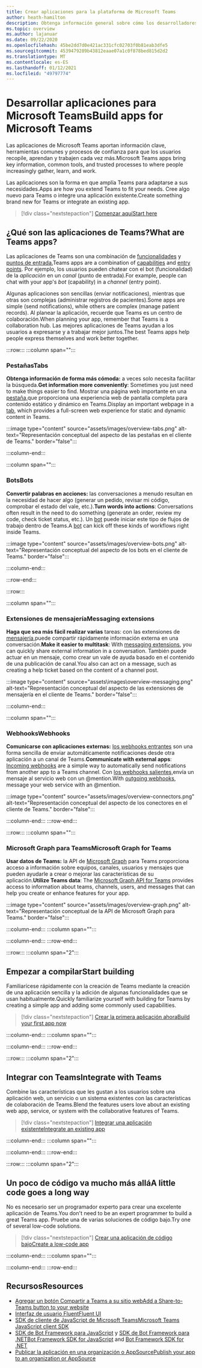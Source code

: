 ```yaml
---
title: Crear aplicaciones para la plataforma de Microsoft Teams
author: heath-hamilton
description: Obtenga información general sobre cómo los desarrolladores pueden ampliar las características de Microsoft Teams con aplicaciones personalizadas.
ms.topic: overview
ms.author: lajanuar
ms.date: 09/22/2020
ms.openlocfilehash: 45be2dd7d0e421ac331cfc02703f0b81eab3dfe5
ms.sourcegitcommit: 4539479289b43812eaae07a1c0f878bed815d2d2
ms.translationtype: MT
ms.contentlocale: es-ES
ms.lasthandoff: 01/12/2021
ms.locfileid: "49797774"
---
```

# <a name="build-apps-for-microsoft-teams"></a><span data-ttu-id="bd708-103">Desarrollar aplicaciones para Microsoft Teams</span><span class="sxs-lookup"><span data-stu-id="bd708-103">Build apps for Microsoft Teams</span></span>

<span data-ttu-id="bd708-104">Las aplicaciones de Microsoft Teams aportan información clave, herramientas comunes y procesos de confianza para que los usuarios recopile, aprendan y trabajen cada vez más.</span><span class="sxs-lookup"><span data-stu-id="bd708-104">Microsoft Teams apps bring key information, common tools, and trusted processes to where people increasingly gather, learn, and work.</span></span>

<span data-ttu-id="bd708-105">Las aplicaciones son la forma en que amplía Teams para adaptarse a sus necesidades.</span><span class="sxs-lookup"><span data-stu-id="bd708-105">Apps are how you extend Teams to fit your needs.</span></span> <span data-ttu-id="bd708-106">Cree algo nuevo para Teams o integre una aplicación existente.</span><span class="sxs-lookup"><span data-stu-id="bd708-106">Create something brand new for Teams or integrate an existing app.</span></span>

> [!div class="nextstepaction"]
> [<span data-ttu-id="bd708-107">Comenzar aquí</span><span class="sxs-lookup"><span data-stu-id="bd708-107">Start here</span></span>](build-your-first-app/build-first-app-overview.md)

## <a name="what-are-teams-apps"></a><span data-ttu-id="bd708-108">¿Qué son las aplicaciones de Teams?</span><span class="sxs-lookup"><span data-stu-id="bd708-108">What are Teams apps?</span></span>

<span data-ttu-id="bd708-109">Las aplicaciones de Teams son una combinación de [funcionalidades](concepts/capabilities-overview.md) y [puntos de entrada.](concepts/extensibility-points.md)</span><span class="sxs-lookup"><span data-stu-id="bd708-109">Teams apps are a combination of [capabilities](concepts/capabilities-overview.md) and [entry points](concepts/extensibility-points.md).</span></span> <span data-ttu-id="bd708-110">Por ejemplo, los usuarios pueden chatear con el bot (funcionalidad) de la *aplicación* en un *canal* (punto de entrada).</span><span class="sxs-lookup"><span data-stu-id="bd708-110">For example, people can chat with your app's *bot* (capability) in a *channel* (entry point).</span></span>

<span data-ttu-id="bd708-111">Algunas aplicaciones son sencillas (enviar notificaciones), mientras que otras son complejas (administrar registros de pacientes).</span><span class="sxs-lookup"><span data-stu-id="bd708-111">Some apps are simple (send notifications), while others are complex (manage patient records).</span></span> <span data-ttu-id="bd708-112">Al planear la aplicación, recuerde que Teams es un centro de colaboración.</span><span class="sxs-lookup"><span data-stu-id="bd708-112">When planning your app, remember that Teams is a collaboration hub.</span></span> <span data-ttu-id="bd708-113">Las mejores aplicaciones de Teams ayudan a los usuarios a expresarse y a trabajar mejor juntos.</span><span class="sxs-lookup"><span data-stu-id="bd708-113">The best Teams apps help people express themselves and work better together.</span></span>

:::row:::
   :::column span="":::

### <a name="tabs"></a><span data-ttu-id="bd708-114">Pestañas</span><span class="sxs-lookup"><span data-stu-id="bd708-114">Tabs</span></span>

<span data-ttu-id="bd708-115">**Obtenga información de forma más cómoda:** a veces solo necesita facilitar la búsqueda.</span><span class="sxs-lookup"><span data-stu-id="bd708-115">**Get information more conveniently**: Sometimes you just need to make things easier to find.</span></span> <span data-ttu-id="bd708-116">Mostrar una página web importante en una [pestaña,](tabs/what-are-tabs.md)que proporciona una experiencia web de pantalla completa para contenido estático y dinámico en Teams.</span><span class="sxs-lookup"><span data-stu-id="bd708-116">Display an important webpage in a [tab](tabs/what-are-tabs.md), which provides a full-screen web experience for static and dynamic content in Teams.</span></span>

:::image type="content" source="assets/images/overview-tabs.png" alt-text="Representación conceptual del aspecto de las pestañas en el cliente de Teams." border="false":::

   :::column-end:::

   :::column span="":::

### <a name="bots"></a><span data-ttu-id="bd708-118">Bots</span><span class="sxs-lookup"><span data-stu-id="bd708-118">Bots</span></span>

<span data-ttu-id="bd708-119">**Convertir palabras en acciones:** las conversaciones a menudo resultan en la necesidad de hacer algo (generar un pedido, revisar mi código, comprobar el estado del vale, etc.).</span><span class="sxs-lookup"><span data-stu-id="bd708-119">**Turn words into actions**: Conversations often result in the need to do something (generate an order, review my code, check ticket status, etc.).</span></span> <span data-ttu-id="bd708-120">Un [bot](bots/what-are-bots.md) puede iniciar este tipo de flujos de trabajo dentro de Teams.</span><span class="sxs-lookup"><span data-stu-id="bd708-120">A [bot](bots/what-are-bots.md) can kick off these kinds of workflows right inside Teams.</span></span>

:::image type="content" source="assets/images/overview-bots.png" alt-text="Representación conceptual del aspecto de los bots en el cliente de Teams." border="false":::

   :::column-end:::

:::row-end:::

:::row:::

   :::column span="":::

### <a name="messaging-extensions"></a><span data-ttu-id="bd708-122">Extensiones de mensajería</span><span class="sxs-lookup"><span data-stu-id="bd708-122">Messaging extensions</span></span>

<span data-ttu-id="bd708-123">**Haga que sea más fácil realizar varias** tareas: con las extensiones de [mensajería,](messaging-extensions/what-are-messaging-extensions.md)puede compartir rápidamente información externa en una conversación.</span><span class="sxs-lookup"><span data-stu-id="bd708-123">**Make it easier to multitask**: With [messaging extensions](messaging-extensions/what-are-messaging-extensions.md), you can quickly share external information in a conversation.</span></span> <span data-ttu-id="bd708-124">También puede actuar en un mensaje, como crear un vale de ayuda basado en el contenido de una publicación de canal.</span><span class="sxs-lookup"><span data-stu-id="bd708-124">You also can act on a message, such as creating a help ticket based on the content of a channel post.</span></span>

:::image type="content" source="assets\images\overview-messaging.png" alt-text="Representación conceptual del aspecto de las extensiones de mensajería en el cliente de Teams." border="false":::

   :::column-end:::

   :::column span="":::

### <a name="webhooks"></a><span data-ttu-id="bd708-126">Webhooks</span><span class="sxs-lookup"><span data-stu-id="bd708-126">Webhooks</span></span>

<span data-ttu-id="bd708-127">**Comunicarse con aplicaciones externas:** [los webhooks entrantes](webhooks-and-connectors/what-are-webhooks-and-connectors.md#incoming-webhooks) son una forma sencilla de enviar automáticamente notificaciones desde otra aplicación a un canal de Teams.</span><span class="sxs-lookup"><span data-stu-id="bd708-127">**Communicate with external apps**: [Incoming webhooks](webhooks-and-connectors/what-are-webhooks-and-connectors.md#incoming-webhooks) are a simple way to automatically send notifications from another app to a Teams channel.</span></span> <span data-ttu-id="bd708-128">Con [los webhooks salientes,](webhooks-and-connectors/what-are-webhooks-and-connectors.md#outgoing-webhooks)envía un mensaje al servicio web con un @mention.</span><span class="sxs-lookup"><span data-stu-id="bd708-128">With [outgoing webhooks](webhooks-and-connectors/what-are-webhooks-and-connectors.md#outgoing-webhooks), message your web service with an @mention.</span></span>

:::image type="content" source="assets/images/overview-connectors.png" alt-text="Representación conceptual del aspecto de los conectores en el cliente de Teams." border="false":::

   :::column-end:::
:::row-end:::

:::row:::
   :::column span="":::

### <a name="microsoft-graph-for-teams"></a><span data-ttu-id="bd708-130">Microsoft Graph para Teams</span><span class="sxs-lookup"><span data-stu-id="bd708-130">Microsoft Graph for Teams</span></span>

<span data-ttu-id="bd708-131">**Usar datos de Teams:** la API de [Microsoft Graph](https://docs.microsoft.com/graph/teams-concept-overview) para Teams proporciona acceso a información sobre equipos, canales, usuarios y mensajes que pueden ayudarle a crear o mejorar las características de su aplicación.</span><span class="sxs-lookup"><span data-stu-id="bd708-131">**Utilize Teams data**: The [Microsoft Graph API for Teams](https://docs.microsoft.com/graph/teams-concept-overview) provides access to information about teams, channels, users, and messages that can help you create or enhance features for your app.</span></span>

:::image type="content" source="assets/images/overview-graph.png" alt-text="Representación conceptual de la API de Microsoft Graph para Teams." border="false":::

   :::column-end:::
   :::column span="":::

   :::column-end:::
:::row-end:::

:::row:::
   :::column span="2":::

## <a name="start-building"></a><span data-ttu-id="bd708-133">Empezar a compilar</span><span class="sxs-lookup"><span data-stu-id="bd708-133">Start building</span></span>

   <span data-ttu-id="bd708-134">Familiarícese rápidamente con la creación de Teams mediante la creación de una aplicación sencilla y la adición de algunas funcionalidades que se usan habitualmente.</span><span class="sxs-lookup"><span data-stu-id="bd708-134">Quickly familiarize yourself with building for Teams by creating a simple app and adding some commonly used capabilities.</span></span>

   > [!div class="nextstepaction"]
   > [<span data-ttu-id="bd708-135">Crear la primera aplicación ahora</span><span class="sxs-lookup"><span data-stu-id="bd708-135">Build your first app now</span></span>](build-your-first-app/build-first-app-overview.md)

   :::column-end:::
   :::column span="":::

   :::column-end:::
:::row-end:::

:::row:::
   :::column span="2":::

## <a name="integrate-with-teams"></a><span data-ttu-id="bd708-136">Integrar con Teams</span><span class="sxs-lookup"><span data-stu-id="bd708-136">Integrate with Teams</span></span>

   <span data-ttu-id="bd708-137">Combine las características que les gustan a los usuarios sobre una aplicación web, un servicio o un sistema existentes con las características de colaboración de Teams.</span><span class="sxs-lookup"><span data-stu-id="bd708-137">Blend the features users love about an existing web app, service, or system with the collaborative features of Teams.</span></span>

   > [!div class="nextstepaction"]
   > [<span data-ttu-id="bd708-138">Integrar una aplicación existente</span><span class="sxs-lookup"><span data-stu-id="bd708-138">Integrate an existing app</span></span>](samples/integrating-web-apps.md)

   :::column-end:::
   :::column span="":::

   :::column-end:::
:::row-end:::

:::row:::
   :::column span="2":::

## <a name="a-little-code-goes-a-long-way"></a><span data-ttu-id="bd708-139">Un poco de código va mucho más allá</span><span class="sxs-lookup"><span data-stu-id="bd708-139">A little code goes a long way</span></span>

   <span data-ttu-id="bd708-140">No es necesario ser un programador experto para crear una excelente aplicación de Teams.</span><span class="sxs-lookup"><span data-stu-id="bd708-140">You don't need to be an expert programmer to build a great Teams app.</span></span> <span data-ttu-id="bd708-141">Pruebe una de varias soluciones de código bajo.</span><span class="sxs-lookup"><span data-stu-id="bd708-141">Try one of several low-code solutions.</span></span>

   > [!div class="nextstepaction"]
   > [<span data-ttu-id="bd708-142">Crear una aplicación de código bajo</span><span class="sxs-lookup"><span data-stu-id="bd708-142">Create a low-code app</span></span>](samples/teams-low-code-solutions.md)

   :::column-end:::
   :::column span="":::

   :::column-end:::
:::row-end:::

## <a name="resources"></a><span data-ttu-id="bd708-143">Recursos</span><span class="sxs-lookup"><span data-stu-id="bd708-143">Resources</span></span>

* [<span data-ttu-id="bd708-144">Agregar un botón Compartir a Teams a su sitio web</span><span class="sxs-lookup"><span data-stu-id="bd708-144">Add a Share-to-Teams button to your website</span></span>](concepts/build-and-test/share-to-teams.md)
* <span data-ttu-id="bd708-145"><a href="https://fluentsite.z22.web.core.windows.net/" target="_blank">Interfaz de usuario Fluent</a></span><span class="sxs-lookup"><span data-stu-id="bd708-145"><a href="https://fluentsite.z22.web.core.windows.net/" target="_blank">Fluent UI</a></span></span>
* [<span data-ttu-id="bd708-146">SDK de cliente de JavaScript de Microsoft Teams</span><span class="sxs-lookup"><span data-stu-id="bd708-146">Microsoft Teams JavaScript client SDK</span></span>](https://docs.microsoft.com/javascript/api/@microsoft/teams-js/?view=msteams-client-js-latest&preserve-view=true)
* <span data-ttu-id="bd708-147">[SDK de Bot Framework para JavaScript](https://github.com/Microsoft/botbuilder-js) y [SDK de Bot Framework para .NET](https://github.com/Microsoft/botbuilder-dotnet/)</span><span class="sxs-lookup"><span data-stu-id="bd708-147">[Bot Framework SDK for JavaScript](https://github.com/Microsoft/botbuilder-js) and [Bot Framework SDK for .NET](https://github.com/Microsoft/botbuilder-dotnet/)</span></span>
* [<span data-ttu-id="bd708-148">Publicar la aplicación en una organización o AppSource</span><span class="sxs-lookup"><span data-stu-id="bd708-148">Publish your app to an organization or AppSource</span></span>](concepts/deploy-and-publish/overview.md)

